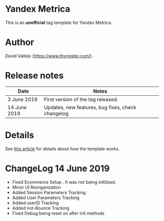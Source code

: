 # Yandex Metrica
This is an **unofficial** tag template for Yandex Metrica.

# Author
David Vallejo (https://www.thyngster.com/).

# Release notes
| Date | Notes |
|------|-------|
| 3 June 2019  | First version of the tag released. |
| 14 June 2019 | Updates, new features, bug fixes, check changelog. |

# Details
See [this article](https://www.thyngster.com/google-tag-manager-custom-template-yandex-metrica/) for details about how the template works. 

# ChangeLog 14 June 2019
- Fixed Ecommerce Setup . It was not being initilized.
- Minor UI Reorganization
- Added Session Parameters Tracking
- Added User Parameters Tracking
- Added userID Tracking
- Added not-Bounce Tracking
- Fixed Debug being reset on after init methods
